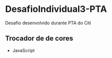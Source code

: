 # DesafioIndividual3-PTA
Desafio desenvolvido durante PTA do Citi 

## Trocador de de cores
  - JavaScript 
